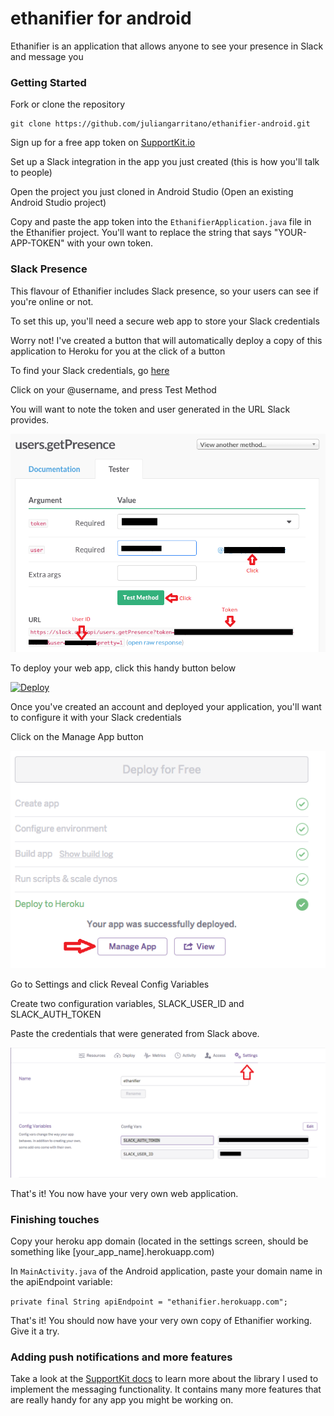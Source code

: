 ethanifier for android
======================

Ethanifier is an application that allows anyone to see your presence in Slack and message you


### Getting Started

Fork or clone the repository

```
git clone https://github.com/juliangarritano/ethanifier-android.git
```

Sign up for a free app token on [SupportKit.io](https://app.supportkit.io)

Set up a Slack integration in the app you just created (this is how you'll talk to people)

Open the project you just cloned in Android Studio (Open an existing Android Studio project)

Copy and paste the app token into the `EthanifierApplication.java` file in the Ethanifier project. 
You'll want to replace the string that says "YOUR-APP-TOKEN" with your own token.

### Slack Presence

This flavour of Ethanifier includes Slack presence, so your users can see if you're online or not.

To set this up, you'll need a secure web app to store your Slack credentials

Worry not! I've created a button that will automatically deploy a copy of this application to Heroku for you at the click of a button

To find your Slack credentials, go [here](https://api.slack.com/methods/users.getPresence/test)

Click on your @username, and press Test Method

You will want to note the token and user generated in the URL Slack provides.

![Slack Credentials](images/get_presence.png)

To deploy your web app, click this handy button below

[![Deploy](https://www.herokucdn.com/deploy/button.png)](https://heroku.com/deploy?template=https://github.com/juliangarritano/ethanifier-server)

Once you've created an account and deployed your application, you'll want to configure it with your Slack credentials

Click on the Manage App button

![Manage App](images/manage_app.png)

Go to Settings and click Reveal Config Variables

Create two configuration variables, SLACK_USER_ID and SLACK_AUTH_TOKEN

Paste the credentials that were generated from Slack above.

![Config Variables](images/app_settings.png)

That's it! You now have your very own web application.

### Finishing touches

Copy your heroku app domain (located in the settings screen, should be something like [your_app_name].herokuapp.com)

In `MainActivity.java` of the Android application, paste your domain name in the apiEndpoint variable:

`private final String apiEndpoint = "ethanifier.herokuapp.com";`

That's it! You should now have your very own copy of Ethanifier working. Give it a try.

### Adding push notifications and more features

Take a look at the [SupportKit docs](http://docs.supportkit.io) to learn more about the library I used to implement the messaging functionality. It contains many more features that are really handy for any app you might be working on.